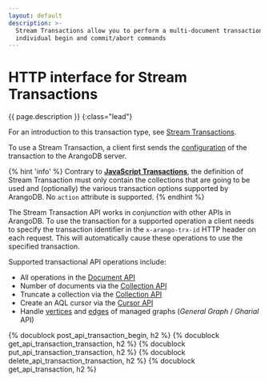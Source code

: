 ```yaml
---
layout: default
description: >-
  Stream Transactions allow you to perform a multi-document transaction with
  individual begin and commit/abort commands
---
```

# HTTP interface for Stream Transactions

{{ page.description }}
{:class="lead"}

For an introduction to this transaction type, see
[Stream Transactions](../transactions-stream-transactions.html).

To use a Stream Transaction, a client first sends the [configuration](#begin-transaction)
of the transaction to the ArangoDB server.

{% hint 'info' %}
Contrary to [**JavaScript Transactions**](transaction-js-transaction.html),
the definition of Stream Transaction must only contain the collections that are
going to be used and (optionally) the various transaction options supported by
ArangoDB. No `action` attribute is supported.
{% endhint %}

The Stream Transaction API works in *conjunction* with other APIs in ArangoDB.
To use the transaction for a supported operation a client needs to specify
the transaction identifier in the `x-arango-trx-id` HTTP header on each request.
This will automatically cause these operations to use the specified transaction.

Supported transactional API operations include:

- All operations in the [Document API](document.html)
- Number of documents via the [Collection API](collection.html#return-number-of-documents-in-a-collection)
- Truncate a collection via the [Collection API](collection.html#truncate-collection)
- Create an AQL cursor via the [Cursor API](aql-query.html#create-cursor)
- Handle [vertices](gharial.html#vertices) and [edges](gharial.html#edges)
  of managed graphs (_General Graph_ / _Gharial_ API)

{% docublock post_api_transaction_begin, h2 %}
{% docublock get_api_transaction_transaction, h2 %}
{% docublock put_api_transaction_transaction, h2 %}
{% docublock delete_api_transaction_transaction, h2 %}
{% docublock get_api_transaction, h2 %}
